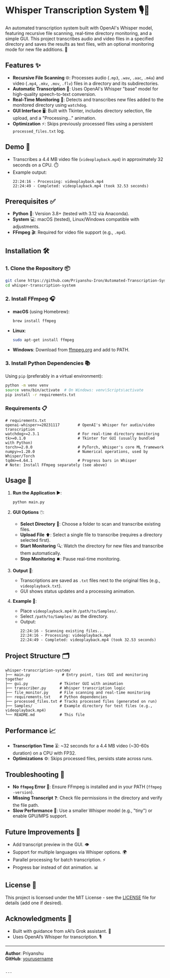# Whisper Transcription System 🎙️📝

An automated transcription system built with OpenAI's Whisper model, featuring recursive file scanning, real-time directory monitoring, and a simple GUI. This project transcribes audio and video files in a specified directory and saves the results as text files, with an optional monitoring mode for new file additions. 🚀

## Features ✨
- **Recursive File Scanning** 🌐: Processes audio (`.mp3`, `.wav`, `.aac`, `.m4a`) and video (`.mp4`, `.mkv`, `.mov`, `.flv`) files in a directory and its subdirectories.
- **Automatic Transcription** 🎤: Uses OpenAI's Whisper "base" model for high-quality speech-to-text conversion.
- **Real-Time Monitoring** 👀: Detects and transcribes new files added to the monitored directory using `watchdog`.
- **GUI Interface** 🖥️: Built with Tkinter, includes directory selection, file upload, and a "Processing..." animation.
- **Optimization** ⚡: Skips previously processed files using a persistent `processed_files.txt` log.

## Demo 🎥
- Transcribes a 4.4 MB video file (`videoplayback.mp4`) in approximately 32 seconds on a CPU. ⏱️
- Example output:
  ```
  22:24:16 - Processing: videoplayback.mp4
  22:24:49 - Completed: videoplayback.mp4 (took 32.53 seconds)
  ```

## Prerequisites ✅
- **Python** 🐍: Version 3.8+ (tested with 3.12 via Anaconda).
- **System** 💻: macOS (tested), Linux/Windows compatible with adjustments.
- **FFmpeg** 🎬: Required for video file support (e.g., `.mp4`).

## Installation 🛠️

### 1. Clone the Repository 📦
```bash
git clone https://github.com/Priyanshu-Iron/Automated-Transcription-System
cd whisper-transcription-system
```

### 2. Install FFmpeg 🎧
- **macOS** (using Homebrew):
  ```bash
  brew install ffmpeg
  ```
- **Linux**:
  ```bash
  sudo apt-get install ffmpeg
  ```
- **Windows**: Download from [ffmpeg.org](https://ffmpeg.org/download.html) and add to PATH.

### 3. Install Python Dependencies 📚
Using `pip` (preferably in a virtual environment):
```bash
python -m venv venv
source venv/bin/activate  # On Windows: venv\Scripts\activate
pip install -r requirements.txt
```

### Requirements 📋
```plaintext
# requirements.txt
openai-whisper>=20231117        # OpenAI's Whisper for audio/video transcription
watchdog>=2.3.1                 # For real-time directory monitoring
tk>=0.1.0                       # Tkinter for GUI (usually bundled with Python)
torch>=2.0.0                    # PyTorch, Whisper's core ML framework
numpy>=1.20.0                   # Numerical operations, used by Whisper/Torch
tqdm>=4.64.1                    # Progress bars in Whisper
# Note: Install FFmpeg separately (see above)
```

## Usage 🚀

1. **Run the Application** ▶️:
   ```bash
   python main.py
   ```

2. **GUI Options** 🖱️:
   - **Select Directory** 📁: Choose a folder to scan and transcribe existing files.
   - **Upload File** ⬆️: Select a single file to transcribe (requires a directory selected first).
   - **Start Monitoring** 🔍: Watch the directory for new files and transcribe them automatically.
   - **Stop Monitoring** ⏹️: Pause real-time monitoring.

3. **Output** 📄:
   - Transcriptions are saved as `.txt` files next to the original files (e.g., `videoplayback.txt`).
   - GUI shows status updates and a processing animation.

4. **Example** 🌟:
   - Place `videoplayback.mp4` in `/path/to/Samples/`.
   - Select `/path/to/Samples/` as the directory.
   - Output:
     ```
     22:24:16 - Scanning existing files...
     22:24:16 - Processing: videoplayback.mp4
     22:24:49 - Completed: videoplayback.mp4 (took 32.53 seconds)
     ```

## Project Structure 🗂️
```
whisper-transcription-system/
├── main.py              # Entry point, ties GUI and monitoring together
├── gui.py              # Tkinter GUI with animation
├── transcriber.py      # Whisper transcription logic
├── file_monitor.py     # File scanning and real-time monitoring
├── requirements.txt    # Python dependencies
├── processed_files.txt # Tracks processed files (generated on run)
├── Samples/            # Example directory for test files (e.g., videoplayback.mp4)
└── README.md           # This file
```

## Performance 📈
- **Transcription Time** ⏳: ~32 seconds for a 4.4 MB video (~30-60s duration) on a CPU with FP32.
- **Optimizations** ⚙️: Skips processed files, persists state across runs.

## Troubleshooting 🐞
- **No `ffmpeg` Error** 🚫: Ensure FFmpeg is installed and in your PATH (`ffmpeg -version`).
- **Missing Transcript** ❓: Check file permissions in the directory and verify the file path.
- **Slow Performance** 🐢: Use a smaller Whisper model (e.g., "tiny") or enable GPU/MPS support.

## Future Improvements 🔮
- Add transcript preview in the GUI. 👁️
- Support for multiple languages via Whisper options. 🌍
- Parallel processing for batch transcription. ⚡
- Progress bar instead of dot animation. 📊

## License 📜
This project is licensed under the MIT License - see the [LICENSE](LICENSE) file for details (add one if desired).

## Acknowledgments 🙏
- Built with guidance from xAI’s Grok assistant. 🤖
- Uses OpenAI’s Whisper for transcription. 🎙️

---
**Author**: Priyanshu  
**GitHub**: [yourusername](https://github.com/Priyanshu-Iron)
```

---